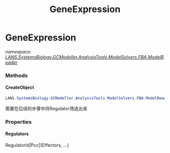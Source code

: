 ﻿---
title: GeneExpression
---

# GeneExpression
_namespace: [LANS.SystemsBiology.GCModeller.AnalysisTools.ModelSolvers.FBA.ModelReader](N-LANS.SystemsBiology.GCModeller.AnalysisTools.ModelSolvers.FBA.ModelReader.html)_



### Methods

#### CreateObject
```csharp
LANS.SystemsBiology.GCModeller.AnalysisTools.ModelSolvers.FBA.ModelReader.GeneExpression.CreateObject
```
需要在后续的步骤中将Regulator筛选出来



### Properties

#### Regulators
RegulatorId|Pcc|{Effectors, ...}

